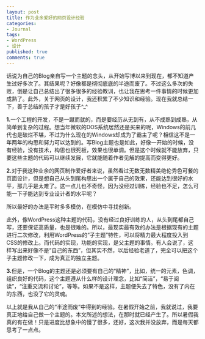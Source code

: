 ```yaml
---
layout: post
title: 作为业余爱好的网页设计经验
categories:
- Journal
tags:
- WordPress
- 设计
published: true
comments: true
---
```

<p>话说为自己的Blog亲自写一个主题的念头，从开始写博以来到现在，都不知道产生过好多次了。其结果呢？好像都是彻彻底底的半途而废了。不过这么多次的失败，倒是让自己总结出了很多很多的经验教训，也让我在思考一件事情的时候更加成熟了。此外，关于网页的设计，我还积累了不少知识和经验。现在我就总结一下，善于总结的孩子才是好孩子^_^</p>

<p><strong>1.</strong>一个工程的开发，不是一蹴而就的，而是要经历从无到有，从不成熟到成熟，从简单到复杂的过程。想当年微软的DOS系统居然还是买来的呢，Windows的前几代也是破烂不堪，不过为什么现在的Windows却成为了霸主了呢？相信这不是一年两年的构思和努力可以达到的。写Blog主题也是如此，好像一开始的时候，没有经验，没有技术，构思也很死板，效果也很单调。但是这个时候就不能放弃，只要这些主题的代码可以继续发展，它就能随着作者见解的提高而变得更好。</p>

<p><strong>2.</strong>对于我这种业余的网页制作爱好者来说，虽然看过无数无数精美绝伦秀色可餐的页面设计，但是想自己从头到尾构思出一个属于自己的效果，还能达到很好的水平，那几乎是太难了。这一点儿也不奇怪，因为没经过训练，经验也不足，怎么可能一下子能达到专业设计者的水平呢？</p>

<p>所以最好的办法是平时多多模仿，在模仿中寻找创新。</p>

<p>此外，像WordPress这种主题的代码，没有经过良好训练的人，从头到尾都自己写，还要保证高质量，也是很难的。所以，最现实最有效的办法是根据现有的主题进行二次修改，利用WordPress的“子主题”特性，可以将精力最大程度投入到CSS的修改上。而代码的实现，功能的实现，是父主题的事情。有人会说了，这样写出来好像不是“自己的东西”，但其实不然，以后经验老道了，完全可以把这个子主题修改一下，成为真正的独立主题。</p>

<p><strong>3.</strong>但是，一个Blog的主题还是必须要有自己的“精神”，比如，统一的元素，色调，组织良好的代码，这个主题遵从什么样的设计理念，比如“简洁”，“易于阅读”，“注重交流和讨论”，等等。如果不是这样，主题便失去了特色，没有了内在的东西，也没了它的灵魂。</p>

<p>以上就是我从自己的“半途而废”中得到的经验。在暑假开始之前，我就说过，我要真正地给自己做一个主题的。本文所述的想法，在那时就已经产生了。所以暑假我真的有在做！只是进度比想象中的慢了很多，还好，这次我并没放弃，而是每天都思考了一点点。</p>
